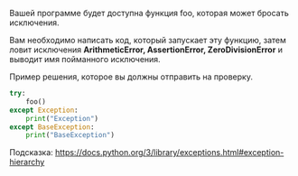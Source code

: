 Вашей программе будет доступна функция foo, которая может бросать исключения.

Вам необходимо написать код, который запускает эту функцию, затем ловит исключения **ArithmeticError, AssertionError, ZeroDivisionError** и выводит имя пойманного исключения.

Пример решения, которое вы должны отправить на проверку.

```python
try:
    foo()
except Exception:
    print("Exception")
except BaseException:
    print("BaseException")
```
Подсказка: https://docs.python.org/3/library/exceptions.html#exception-hierarchy

